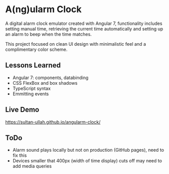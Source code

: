 # A(ng)ularm Clock

A digital alarm clock emulator created with Angular 7, functionality includes setting manual time, retrieving the current time automatically and setting up an alarm to beep when the time matches.

This project focused on clean UI design with minimalistic feel and a complimentary color scheme.

## Lessons Learned
- Angular 7: components, databinding
- CSS FlexBox and box shadows
- TypeScript syntax
- Emmitting events

## Live Demo
https://sultan-ullah.github.io/angularm-clock/

## ToDo
- Alarm sound plays locally but not on production (GitHub pages), need to fix this
- Devices smaller that 400px (width of time display) cuts off may need to add media queries
